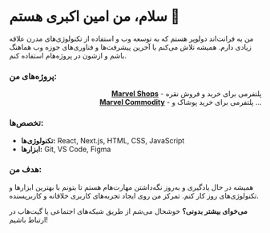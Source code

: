 # سلام، من امین اکبری هستم 👋


من یه فرانت‌اند دولوپر هستم که به توسعه وب و استفاده از تکنولوژی‌های مدرن علاقه زیادی دارم. همیشه تلاش می‌کنم با آخرین پیشرفت‌ها و فناوری‌های حوزه وب هماهنگ باشم و ازشون در پروژه‌هام استفاده کنم.

### پروژه‌های من:

<p align="right">
  <a href="https://marvelshops.com/"><strong>Marvel Shops</strong></a> - پلتفرمی برای خرید و فروش نقره<br>
  <a href="https://marvelcommodity.com/"><strong>Marvel Commodity</strong></a> - پلتفرمی برای خرید پوشاک و ...
</p>

### تخصص‌ها:

- **تکنولوژی‌ها:** React, Next.js, HTML, CSS, JavaScript
- **ابزارها:** Git, VS Code, Figma

### هدف من:
همیشه در حال یادگیری و به‌روز نگه‌داشتن مهارت‌هام هستم تا بتونم با بهترین ابزارها و تکنولوژی‌های روز کار کنم. تمرکز من روی ایجاد تجربه‌های کاربری خلاقانه و کاربرپسنده.

**می‌خوای بیشتر بدونی؟** خوشحال می‌شم از طریق شبکه‌های اجتماعی یا گیت‌هاب در ارتباط باشیم!
